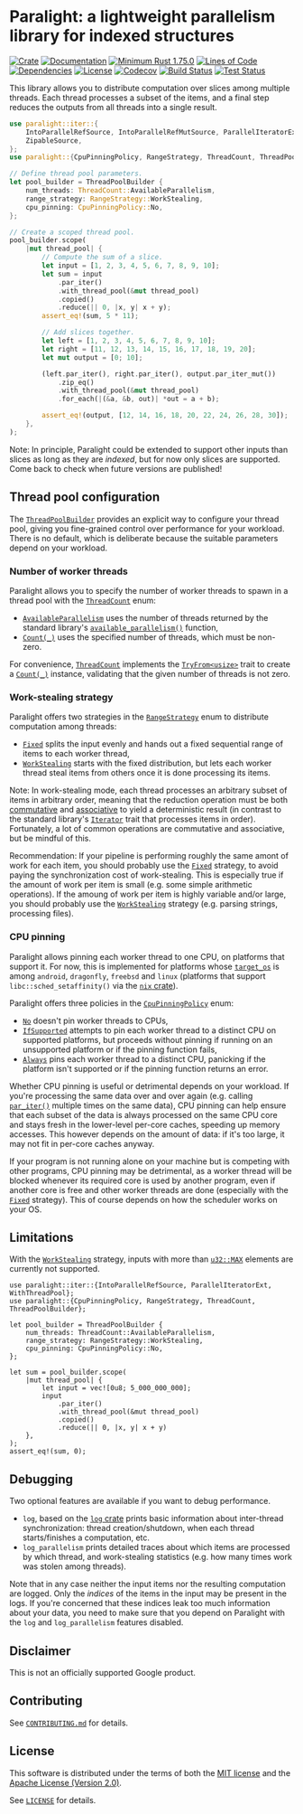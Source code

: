 # Paralight: a lightweight parallelism library for indexed structures

[![Crate](https://img.shields.io/crates/v/paralight.svg?logo=rust)](https://crates.io/crates/paralight)
[![Documentation](https://img.shields.io/docsrs/paralight?logo=rust)](https://docs.rs/paralight)
[![Minimum Rust 1.75.0](https://img.shields.io/badge/rust-1.75.0%2B-orange.svg?logo=rust)](https://releases.rs/docs/1.75.0/)
[![Lines of Code](https://www.aschey.tech/tokei/github/gendx/paralight?category=code&branch=main)](https://github.com/gendx/paralight)
[![Dependencies](https://deps.rs/repo/github/gendx/paralight/status.svg)](https://deps.rs/repo/github/gendx/paralight)
[![License](https://img.shields.io/crates/l/paralight.svg)](https://github.com/gendx/paralight/blob/main/LICENSE)
[![Codecov](https://codecov.io/gh/gendx/paralight/branch/main/graph/badge.svg)](https://app.codecov.io/gh/gendx/paralight/tree/main)
[![Build Status](https://github.com/gendx/paralight/actions/workflows/build.yml/badge.svg?branch=main)](https://github.com/gendx/paralight/actions/workflows/build.yml)
[![Test Status](https://github.com/gendx/paralight/actions/workflows/tests.yml/badge.svg?branch=main)](https://github.com/gendx/paralight/actions/workflows/tests.yml)

This library allows you to distribute computation over slices among multiple
threads. Each thread processes a subset of the items, and a final step reduces
the outputs from all threads into a single result.

```rust
use paralight::iter::{
    IntoParallelRefSource, IntoParallelRefMutSource, ParallelIteratorExt, WithThreadPool,
    ZipableSource,
};
use paralight::{CpuPinningPolicy, RangeStrategy, ThreadCount, ThreadPoolBuilder};

// Define thread pool parameters.
let pool_builder = ThreadPoolBuilder {
    num_threads: ThreadCount::AvailableParallelism,
    range_strategy: RangeStrategy::WorkStealing,
    cpu_pinning: CpuPinningPolicy::No,
};

// Create a scoped thread pool.
pool_builder.scope(
    |mut thread_pool| {
        // Compute the sum of a slice.
        let input = [1, 2, 3, 4, 5, 6, 7, 8, 9, 10];
        let sum = input
            .par_iter()
            .with_thread_pool(&mut thread_pool)
            .copied()
            .reduce(|| 0, |x, y| x + y);
        assert_eq!(sum, 5 * 11);

        // Add slices together.
        let left = [1, 2, 3, 4, 5, 6, 7, 8, 9, 10];
        let right = [11, 12, 13, 14, 15, 16, 17, 18, 19, 20];
        let mut output = [0; 10];

        (left.par_iter(), right.par_iter(), output.par_iter_mut())
            .zip_eq()
            .with_thread_pool(&mut thread_pool)
            .for_each(|(&a, &b, out)| *out = a + b);

        assert_eq!(output, [12, 14, 16, 18, 20, 22, 24, 26, 28, 30]);
    },
);
```

Note: In principle, Paralight could be extended to support other inputs than
slices as long as they are *indexed*, but for now only slices are supported.
Come back to check when future versions are published!

## Thread pool configuration

The [`ThreadPoolBuilder`](ThreadPoolBuilder) provides an explicit way to
configure your thread pool, giving you fine-grained control over performance for
your workload. There is no default, which is deliberate because the suitable
parameters depend on your workload.

### Number of worker threads

Paralight allows you to specify the number of worker threads to spawn in a
thread pool with the [`ThreadCount`](ThreadCount) enum:

- [`AvailableParallelism`](ThreadCount::AvailableParallelism) uses the number of
  threads returned by the standard library's
  [`available_parallelism()`](std::thread::available_parallelism) function,
- [`Count(_)`](ThreadCount::Count) uses the specified number of threads, which
  must be non-zero.

For convenience, [`ThreadCount`](ThreadCount) implements the
[`TryFrom<usize>`](TryFrom) trait to create a [`Count(_)`](ThreadCount::Count)
instance, validating that the given number of threads is not zero.

### Work-stealing strategy

Paralight offers two strategies in the [`RangeStrategy`](RangeStrategy) enum to
distribute computation among threads:

- [`Fixed`](RangeStrategy::Fixed) splits the input evenly and hands out a fixed
  sequential range of items to each worker thread,
- [`WorkStealing`](RangeStrategy::WorkStealing) starts with the fixed
  distribution, but lets each worker thread steal items from others once it is
  done processing its items.

Note: In work-stealing mode, each thread processes an arbitrary subset of items
in arbitrary order, meaning that the reduction operation must be both
[commutative](https://en.wikipedia.org/wiki/Commutative_property) and
[associative](https://en.wikipedia.org/wiki/Associative_property) to yield a
deterministic result (in contrast to the standard library's
[`Iterator`](std::iter::Iterator) trait that processes items in order).
Fortunately, a lot of common operations are commutative and associative, but be
mindful of this.

Recommendation: If your pipeline is performing roughly the same amont of work
for each item, you should probably use the [`Fixed`](RangeStrategy::Fixed)
strategy, to avoid paying the synchronization cost of work-stealing. This is
especially true if the amount of work per item is small (e.g. some simple
arithmetic operations). If the amoung of work per item is highly variable and/or
large, you should probably use the [`WorkStealing`](RangeStrategy::WorkStealing)
strategy (e.g. parsing strings, processing files).

### CPU pinning

Paralight allows pinning each worker thread to one CPU, on platforms that
support it. For now, this is implemented for platforms whose
[`target_os`](https://doc.rust-lang.org/reference/conditional-compilation.html#target_os)
is among `android`, `dragonfly`, `freebsd` and `linux` (platforms that support
`libc::sched_setaffinity()` via the
[`nix` crate](https://crates.io/crates/nix)).

Paralight offers three policies in the [`CpuPinningPolicy`](CpuPinningPolicy)
enum:

- [`No`](CpuPinningPolicy::No) doesn't pin worker threads to CPUs,
- [`IfSupported`](CpuPinningPolicy::IfSupported) attempts to pin each worker
  thread to a distinct CPU on supported platforms, but proceeds without pinning
  if running on an unsupported platform or if the pinning function fails,
- [`Always`](CpuPinningPolicy::Always) pins each worker thread to a distinct
  CPU, panicking if the platform isn't supported or if the pinning function
  returns an error.

Whether CPU pinning is useful or detrimental depends on your workload. If you're
processing the same data over and over again (e.g. calling
[`par_iter()`](iter::IntoParallelRefSource::par_iter) multiple times on the same
data), CPU pinning can help ensure that each subset of the data is always
processed on the same CPU core and stays fresh in the lower-level per-core
caches, speeding up memory accesses. This however depends on the amount of data:
if it's too large, it may not fit in per-core caches anyway.

If your program is not running alone on your machine but is competing with other
programs, CPU pinning may be detrimental, as a worker thread will be blocked
whenever its required core is used by another program, even if another core is
free and other worker threads are done (especially with the
[`Fixed`](RangeStrategy::Fixed) strategy). This of course depends on how the
scheduler works on your OS.

## Limitations

With the [`WorkStealing`](RangeStrategy::WorkStealing) strategy, inputs with
more than [`u32::MAX`](u32::MAX) elements are currently not supported.

```rust,should_panic
use paralight::iter::{IntoParallelRefSource, ParallelIteratorExt, WithThreadPool};
use paralight::{CpuPinningPolicy, RangeStrategy, ThreadCount, ThreadPoolBuilder};

let pool_builder = ThreadPoolBuilder {
    num_threads: ThreadCount::AvailableParallelism,
    range_strategy: RangeStrategy::WorkStealing,
    cpu_pinning: CpuPinningPolicy::No,
};

let sum = pool_builder.scope(
    |mut thread_pool| {
        let input = vec![0u8; 5_000_000_000];
        input
            .par_iter()
            .with_thread_pool(&mut thread_pool)
            .copied()
            .reduce(|| 0, |x, y| x + y)
    },
);
assert_eq!(sum, 0);
```

## Debugging

Two optional features are available if you want to debug performance.

- `log`, based on the [`log` crate](https://crates.io/crates/log) prints basic
  information about inter-thread synchronization: thread creation/shutdown, when
  each thread starts/finishes a computation, etc.
- `log_parallelism` prints detailed traces about which items are processed by
  which thread, and work-stealing statistics (e.g. how many times work was
  stolen among threads).

Note that in any case neither the input items nor the resulting computation are
logged. Only the _indices_ of the items in the input may be present in the logs.
If you're concerned that these indices leak too much information about your
data, you need to make sure that you depend on Paralight with the `log` and
`log_parallelism` features disabled.

## Disclaimer

This is not an officially supported Google product.

## Contributing

See [`CONTRIBUTING.md`](CONTRIBUTING.md) for details.

## License

This software is distributed under the terms of both the
[MIT license](LICENSE-MIT) and the
[Apache License (Version 2.0)](LICENSE-APACHE).

See [`LICENSE`](LICENSE) for details.
